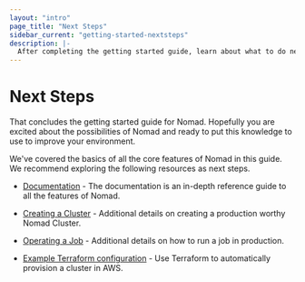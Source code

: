 ```yaml
---
layout: "intro"
page_title: "Next Steps"
sidebar_current: "getting-started-nextsteps"
description: |-
  After completing the getting started guide, learn about what to do next with Nomad.
---
```


# Next Steps

That concludes the getting started guide for Nomad. Hopefully you are
excited about the possibilities of Nomad and ready to put this knowledge
to use to improve your environment.

We've covered the basics of all the core features of Nomad in this guide.
We recommend exploring the following resources as next steps.

  * [Documentation](/docs/index.html) - The documentation is an in-depth
    reference guide to all the features of Nomad.

  * [Creating a Cluster](/guides/cluster/bootstrapping.html) - Additional details on
    creating a production worthy Nomad Cluster.

  * [Operating a Job](/guides/operating-a-job/index.html) - Additional details on how to
    run a job in production.

  * [Example Terraform configuration](https://github.com/hashicorp/nomad/tree/master/terraform) - 
    Use Terraform to automatically provision a cluster in AWS.

